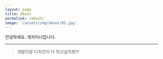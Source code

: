 ```yaml
---
layout: page
title: About
permalink: /about/
image: '/assets/img/about/01.jpg'
---
```


안녕하세요. 개자이너입니다.

***

> 개발이랑 디자인이 다 하고싶어욧!!!
